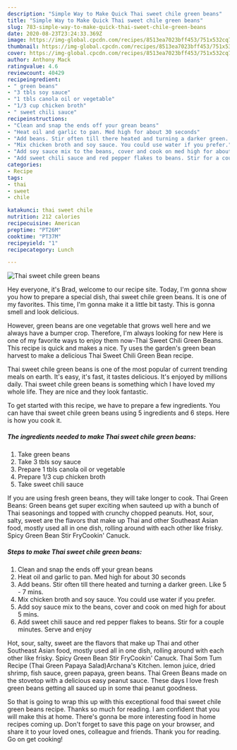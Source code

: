 ```yaml
---
description: "Simple Way to Make Quick Thai sweet chile green beans"
title: "Simple Way to Make Quick Thai sweet chile green beans"
slug: 783-simple-way-to-make-quick-thai-sweet-chile-green-beans
date: 2020-08-23T23:24:33.369Z
image: https://img-global.cpcdn.com/recipes/8513ea7023bff453/751x532cq70/thai-sweet-chile-green-beans-recipe-main-photo.jpg
thumbnail: https://img-global.cpcdn.com/recipes/8513ea7023bff453/751x532cq70/thai-sweet-chile-green-beans-recipe-main-photo.jpg
cover: https://img-global.cpcdn.com/recipes/8513ea7023bff453/751x532cq70/thai-sweet-chile-green-beans-recipe-main-photo.jpg
author: Anthony Mack
ratingvalue: 4.6
reviewcount: 40429
recipeingredient:
- " green beans"
- "3 tbls soy sauce"
- "1 tbls canola oil or vegetable"
- "1/3 cup chicken broth"
- " sweet chili sauce"
recipeinstructions:
- "Clean and snap the ends off your grean beans"
- "Heat oil and garlic to pan. Med high for about 30 seconds"
- "Add beans. Stir often till there heated and turning a darker green. Like 5 - 7 mins."
- "Mix chicken broth and soy sauce. You could use water if you prefer."
- "Add soy sauce mix to the beans, cover and cook on med high for about 5 mins."
- "Add sweet chili sauce and red pepper flakes to beans. Stir for a couple minutes. Serve and enjoy"
categories:
- Recipe
tags:
- thai
- sweet
- chile

katakunci: thai sweet chile 
nutrition: 212 calories
recipecuisine: American
preptime: "PT26M"
cooktime: "PT37M"
recipeyield: "1"
recipecategory: Lunch

---
```



![Thai sweet chile green beans](https://img-global.cpcdn.com/recipes/8513ea7023bff453/751x532cq70/thai-sweet-chile-green-beans-recipe-main-photo.jpg)

Hey everyone, it's Brad, welcome to our recipe site. Today, I'm gonna show you how to prepare a special dish, thai sweet chile green beans. It is one of my favorites. This time, I'm gonna make it a little bit tasty. This is gonna smell and look delicious.

However, green beans are one vegetable that grows well here and we always have a bumper crop. Therefore, I&#39;m always looking for new Here is one of my favorite ways to enjoy them now-Thai Sweet Chili Green Beans. This recipe is quick and makes a nice. Ty uses the garden&#39;s green bean harvest to make a delicious Thai Sweet Chili Green Bean recipe.

Thai sweet chile green beans is one of the most popular of current trending meals on earth. It's easy, it's fast, it tastes delicious. It's enjoyed by millions daily. Thai sweet chile green beans is something which I have loved my whole life. They are nice and they look fantastic.


To get started with this recipe, we have to prepare a few ingredients. You can have thai sweet chile green beans using 5 ingredients and 6 steps. Here is how you cook it.

<!--inarticleads1-->

##### The ingredients needed to make Thai sweet chile green beans:

1. Take  green beans
1. Take 3 tbls soy sauce
1. Prepare 1 tbls canola oil or vegetable
1. Prepare 1/3 cup chicken broth
1. Take  sweet chili sauce


If you are using fresh green beans, they will take longer to cook. Thai Green Beans: Green beans get super exciting when sauteed up with a bunch of Thai seasonings and topped with crunchy chopped peanuts. Hot, sour, salty, sweet are the flavors that make up Thai and other Southeast Asian food, mostly used all in one dish, rolling around with each other like frisky. Spicy Green Bean Stir FryCookin&#39; Canuck. 

<!--inarticleads2-->

##### Steps to make Thai sweet chile green beans:

1. Clean and snap the ends off your grean beans
1. Heat oil and garlic to pan. Med high for about 30 seconds
1. Add beans. Stir often till there heated and turning a darker green. Like 5 - 7 mins.
1. Mix chicken broth and soy sauce. You could use water if you prefer.
1. Add soy sauce mix to the beans, cover and cook on med high for about 5 mins.
1. Add sweet chili sauce and red pepper flakes to beans. Stir for a couple minutes. Serve and enjoy


Hot, sour, salty, sweet are the flavors that make up Thai and other Southeast Asian food, mostly used all in one dish, rolling around with each other like frisky. Spicy Green Bean Stir FryCookin&#39; Canuck. Thai Som Tum Recipe (Thai Green Papaya Salad)Archana&#39;s Kitchen. lemon juice, dried shrimp, fish sauce, green papaya, green beans. Thai Green Beans made on the stovetop with a delicious easy peanut sauce. These days I love fresh green beans getting all sauced up in some thai peanut goodness. 

So that is going to wrap this up with this exceptional food thai sweet chile green beans recipe. Thanks so much for reading. I am confident that you will make this at home. There's gonna be more interesting food in home recipes coming up. Don't forget to save this page on your browser, and share it to your loved ones, colleague and friends. Thank you for reading. Go on get cooking!
